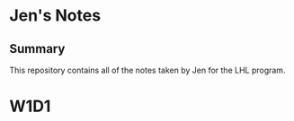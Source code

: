 # Jen's Notes

## Summary

This repository contains all of the notes taken by Jen for the LHL program.

# W1D1
